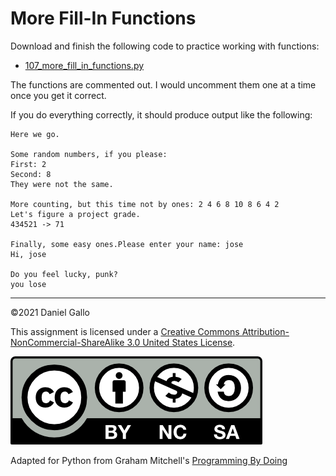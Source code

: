 # More Fill-In Functions


Download and finish the following code to practice working with
functions:

- [107_more_fill_in_functions.py](../_static/examples/107_more_fill_in_functions.py)

The functions are commented out. I would uncomment them one at a time once you get it correct.

If you do everything correctly, it should produce output like the
following:


```
Here we go.

Some random numbers, if you please: 
First: 2
Second: 8
They were not the same.

More counting, but this time not by ones: 2 4 6 8 10 8 6 4 2 
Let's figure a project grade.
434521 -> 71

Finally, some easy ones.Please enter your name: jose
Hi, jose

Do you feel lucky, punk?
you lose

```

---


©2021 Daniel Gallo


This assignment is licensed under a
[Creative Commons Attribution-NonCommercial-ShareAlike 3.0 United States License](https://creativecommons.org/licenses/by-nc-sa/3.0/us/deed.en_US).  

![Creative Commons License](images/by-nc-sa.png)


Adapted for Python from Graham Mitchell's [Programming By Doing](https://programmingbydoing.com/)